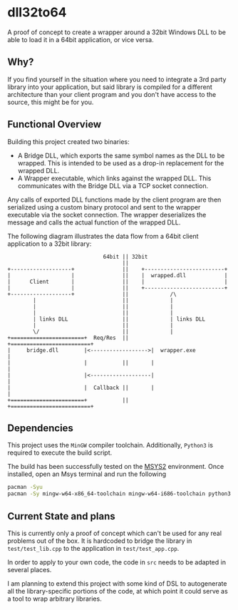 # dll32to64
A proof of concept to create a wrapper around a 32bit Windows DLL to be able to load it in a 64bit application, or vice versa.

## Why?

If you find yourself in the situation where you need to integrate a 3rd party library into your application, but said library is compiled for a different architecture than your client program and you don't have access to the source, this might be for you.

## Functional Overview

Building this project created two binaries:

* A Bridge DLL, which exports the same symbol names as the DLL to be wrapped. This is intended to be used as a drop-in replacement for the wrapped DLL.
* A Wrapper executable, which links against the wrapped DLL. This communicates with the Bridge DLL via a TCP socket connection.

Any calls of exported DLL functions made by the client program are then serialized using a custom binary protocol and sent to the wrapper executable via the socket connection. The wrapper deserializes the message and calls the actual function of the wrapped DLL.

The following diagram illustrates the data flow from a 64bit client application to a 32bit library:

```
                              64bit || 32bit
                                    ||
+-------------------+               ||    +-------------------------+
|                   |               ||    |  wrapped.dll            |
|      Client       |               ||    |                         |
|                   |               ||    +-------------------------+
+-------------------+               ||             /\
        |                           ||             |
        |                           ||             |
        |                           ||             |
        | links DLL                 ||             | links DLL
        |                           ||             |
        \/                          ||             |
+=======================+  Req/Res  ||       +=========================+
|     bridge.dll        |<------------------>|  wrapper.exe            |
|                       |           ||       |                         |
|                       |<-------------------|                         |
|                       |  Callback ||       |                         |
+=======================+           ||       +=========================+
```

## Dependencies

This project uses the `MinGW` compiler toolchain. Additionally, `Python3` is required to execute the build script.

The build has been successfully tested on the [MSYS2](https://www.msys2.org/) environment. Once installed, open an Msys terminal and run the following

```bash
pacman -Syu
pacman -Sy mingw-w64-x86_64-toolchain mingw-w64-i686-toolchain python3
```


## Current State and plans

This is currently only a proof of concept which can't be used for any real problems out of the box. It is hardcoded to bridge the library in `test/test_lib.cpp` to the application in `test/test_app.cpp`.

In order to apply to your own code, the code in `src` needs to be adapted in several places.

I am planning to extend this project with some kind of DSL to autogenerate all the library-specific portions of the code, at which point it could serve as a tool to wrap arbitrary libraries.
